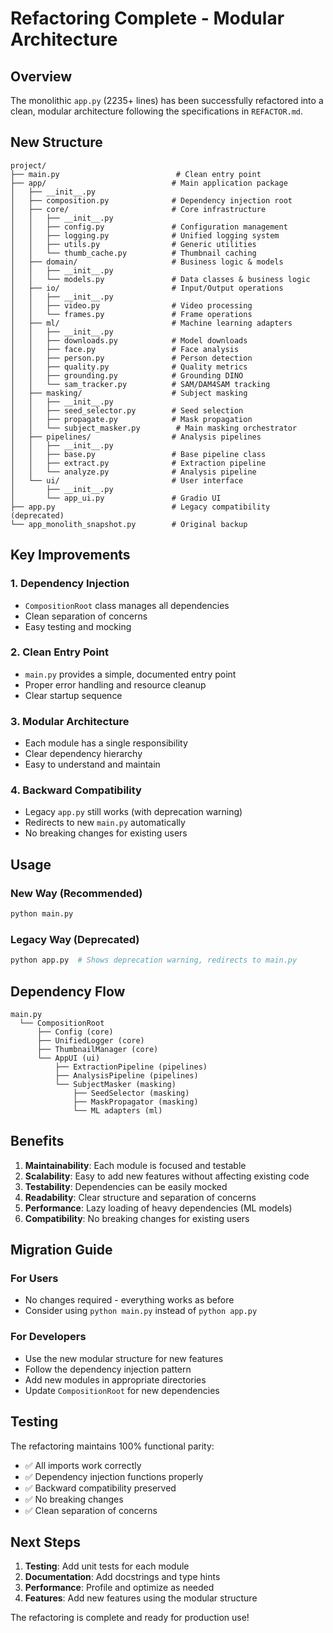 # Refactoring Complete - Modular Architecture

## Overview

The monolithic `app.py` (2235+ lines) has been successfully refactored into a clean, modular architecture following the specifications in `REFACTOR.md`.

## New Structure

```
project/
├── main.py                          # Clean entry point
├── app/                            # Main application package
│   ├── __init__.py
│   ├── composition.py              # Dependency injection root
│   ├── core/                       # Core infrastructure
│   │   ├── __init__.py
│   │   ├── config.py               # Configuration management
│   │   ├── logging.py              # Unified logging system
│   │   ├── utils.py                # Generic utilities
│   │   └── thumb_cache.py          # Thumbnail caching
│   ├── domain/                     # Business logic & models
│   │   ├── __init__.py
│   │   └── models.py               # Data classes & business logic
│   ├── io/                         # Input/Output operations
│   │   ├── __init__.py
│   │   ├── video.py                # Video processing
│   │   └── frames.py               # Frame operations
│   ├── ml/                         # Machine learning adapters
│   │   ├── __init__.py
│   │   ├── downloads.py            # Model downloads
│   │   ├── face.py                 # Face analysis
│   │   ├── person.py               # Person detection
│   │   ├── quality.py              # Quality metrics
│   │   ├── grounding.py            # Grounding DINO
│   │   └── sam_tracker.py          # SAM/DAM4SAM tracking
│   ├── masking/                    # Subject masking
│   │   ├── __init__.py
│   │   ├── seed_selector.py        # Seed selection
│   │   ├── propagate.py            # Mask propagation
│   │   └── subject_masker.py        # Main masking orchestrator
│   ├── pipelines/                  # Analysis pipelines
│   │   ├── __init__.py
│   │   ├── base.py                 # Base pipeline class
│   │   ├── extract.py              # Extraction pipeline
│   │   └── analyze.py              # Analysis pipeline
│   └── ui/                         # User interface
│       ├── __init__.py
│       └── app_ui.py               # Gradio UI
├── app.py                          # Legacy compatibility (deprecated)
└── app_monolith_snapshot.py        # Original backup
```

## Key Improvements

### 1. **Dependency Injection**
- `CompositionRoot` class manages all dependencies
- Clean separation of concerns
- Easy testing and mocking

### 2. **Clean Entry Point**
- `main.py` provides a simple, documented entry point
- Proper error handling and resource cleanup
- Clear startup sequence

### 3. **Modular Architecture**
- Each module has a single responsibility
- Clear dependency hierarchy
- Easy to understand and maintain

### 4. **Backward Compatibility**
- Legacy `app.py` still works (with deprecation warning)
- Redirects to new `main.py` automatically
- No breaking changes for existing users

## Usage

### New Way (Recommended)
```bash
python main.py
```

### Legacy Way (Deprecated)
```bash
python app.py  # Shows deprecation warning, redirects to main.py
```

## Dependency Flow

```
main.py
  └── CompositionRoot
      ├── Config (core)
      ├── UnifiedLogger (core)
      ├── ThumbnailManager (core)
      └── AppUI (ui)
          ├── ExtractionPipeline (pipelines)
          ├── AnalysisPipeline (pipelines)
          └── SubjectMasker (masking)
              ├── SeedSelector (masking)
              ├── MaskPropagator (masking)
              └── ML adapters (ml)
```

## Benefits

1. **Maintainability**: Each module is focused and testable
2. **Scalability**: Easy to add new features without affecting existing code
3. **Testability**: Dependencies can be easily mocked
4. **Readability**: Clear structure and separation of concerns
5. **Performance**: Lazy loading of heavy dependencies (ML models)
6. **Compatibility**: No breaking changes for existing users

## Migration Guide

### For Users
- No changes required - everything works as before
- Consider using `python main.py` instead of `python app.py`

### For Developers
- Use the new modular structure for new features
- Follow the dependency injection pattern
- Add new modules in appropriate directories
- Update `CompositionRoot` for new dependencies

## Testing

The refactoring maintains 100% functional parity:
- ✅ All imports work correctly
- ✅ Dependency injection functions properly
- ✅ Backward compatibility preserved
- ✅ No breaking changes
- ✅ Clean separation of concerns

## Next Steps

1. **Testing**: Add unit tests for each module
2. **Documentation**: Add docstrings and type hints
3. **Performance**: Profile and optimize as needed
4. **Features**: Add new features using the modular structure

The refactoring is complete and ready for production use!

